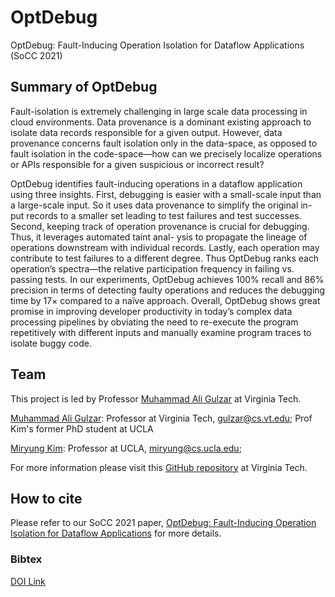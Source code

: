 # OptDebug
OptDebug: Fault-Inducing Operation Isolation for Dataflow Applications (SoCC 2021)

## Summary of OptDebug
Fault-isolation is extremely challenging in large scale data processing in cloud environments. Data provenance is a dominant existing approach to isolate data records responsible for a given output. However, data provenance concerns fault isolation only in the data-space, as opposed to fault isolation in the code-space—how can we precisely localize operations or APIs responsible for a given suspicious or incorrect result?

OptDebug identifies fault-inducing operations in a dataflow application using three insights. First, debugging is easier with a small-scale input than a large-scale input. So it uses data provenance to simplify the original in- put records to a smaller set leading to test failures and test successes. Second, keeping track of operation provenance is crucial for debugging. Thus, it leverages automated taint anal- ysis to propagate the lineage of operations downstream with individual records. Lastly, each operation may contribute to test failures to a different degree. Thus OptDebug ranks each operation’s spectra—the relative participation frequency in failing vs. passing tests. In our experiments, OptDebug achieves 100% recall and 86% precision in terms of detecting faulty operations and reduces the debugging time by 17× compared to a naïve approach. Overall, OptDebug shows great promise in improving developer productivity in today’s complex data processing pipelines by obviating the need to re-execute the program repetitively with different inputs and manually examine program traces to isolate buggy code.

## Team
This project is led by Professor [Muhammad Ali Gulzar](https://people.cs.vt.edu/~gulzar/) at Virginia Tech. 

[Muhammad Ali Gulzar](https://people.cs.vt.edu/~gulzar/): Professor at Virginia Tech, gulzar@cs.vt.edu; Prof Kim's former PhD student at UCLA 

[Miryung Kim](http://web.cs.ucla.edu/~miryung/): Professor at UCLA, miryung@cs.ucla.edu;

For more information please visit this [GitHub repository](https://github.com/maligulzar/OptDebug) at Virginia Tech. 
## How to cite 
Please refer to our SoCC 2021 paper, [OptDebug: Fault-Inducing Operation Isolation for Dataflow Applications](https://people.cs.vt.edu/~gulzar/assets/pdf/optdebug_socc21.pdf) for more details. 

### Bibtex  

[DOI Link]()
